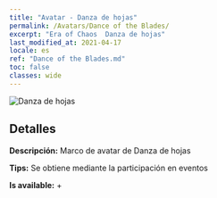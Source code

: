 ```yaml
---
title: "Avatar - Danza de hojas"
permalink: /Avatars/Dance of the Blades/
excerpt: "Era of Chaos  Danza de hojas"
last_modified_at: 2021-04-17
locale: es
ref: "Dance of the Blades.md"
toc: false
classes: wide
---
```

 ![Danza de hojas](/images/a/avatarFrame_26.png)

## Detalles

 **Descripción:** Marco de avatar de Danza de hojas 

 **Tips:** Se obtiene mediante la participación en eventos 

 **Is available:**  + 

